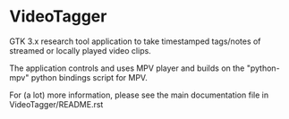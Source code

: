 # VideoTagger
GTK 3.x research tool application to take timestamped tags/notes of streamed or locally played video clips. 

The application controls and uses MPV player and builds on the "python-mpv" python bindings script for MPV.  

For (a lot) more information, please see the main documentation file in VideoTagger/README.rst
